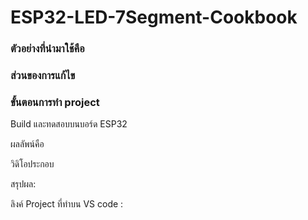 # ESP32-LED-7Segment-Cookbook

### ตัวอย่างที่นำมาใช้คือ 







### ส่วนของการแก้ไข





### ขั้นตอนการทำ project








Build และทดสอบบนบอร์ด ESP32

ผลลัพน์คือ

วิดิโอประกอบ


สรุปผล: 


ลิงค์ Project ที่ทำบน VS code :


